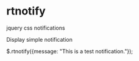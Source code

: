 rtnotify
========
jquery css notifications

Display simple notification

$.rtnotify({message: "This is a test notification."});

